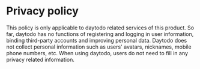 # Privacy policy
This policy is only applicable to daytodo related services of this product.
So far, daytodo has no functions of registering and logging in user information, binding third-party accounts and improving personal data.
Daytodo does not collect personal information such as users' avatars, nicknames, mobile phone numbers, etc.
When using daytodo, users do not need to fill in any privacy related information.
